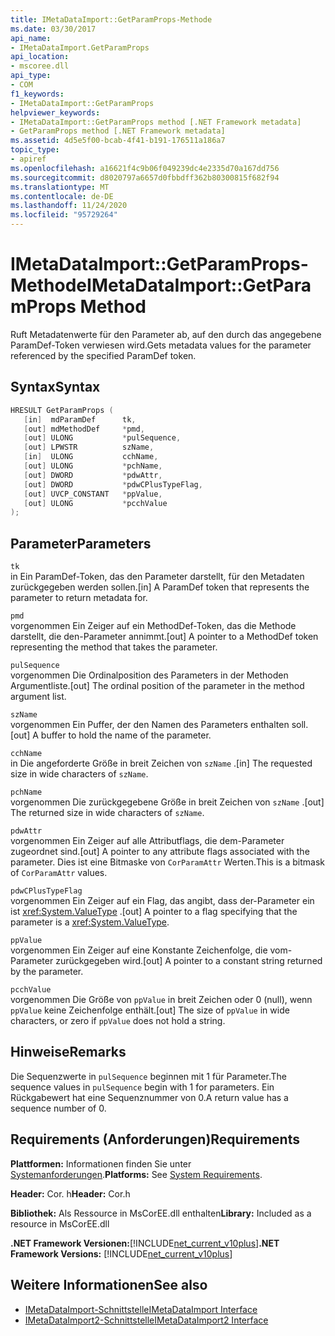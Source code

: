 ```yaml
---
title: IMetaDataImport::GetParamProps-Methode
ms.date: 03/30/2017
api_name:
- IMetaDataImport.GetParamProps
api_location:
- mscoree.dll
api_type:
- COM
f1_keywords:
- IMetaDataImport::GetParamProps
helpviewer_keywords:
- IMetaDataImport::GetParamProps method [.NET Framework metadata]
- GetParamProps method [.NET Framework metadata]
ms.assetid: 4d5e5f00-bcab-4f41-b191-176511a186a7
topic_type:
- apiref
ms.openlocfilehash: a16621f4c9b06f049239dc4e2335d70a167dd756
ms.sourcegitcommit: d8020797a6657d0fbbdff362b80300815f682f94
ms.translationtype: MT
ms.contentlocale: de-DE
ms.lasthandoff: 11/24/2020
ms.locfileid: "95729264"
---
```

# <a name="imetadataimportgetparamprops-method"></a><span data-ttu-id="ce289-102">IMetaDataImport::GetParamProps-Methode</span><span class="sxs-lookup"><span data-stu-id="ce289-102">IMetaDataImport::GetParamProps Method</span></span>

<span data-ttu-id="ce289-103">Ruft Metadatenwerte für den Parameter ab, auf den durch das angegebene ParamDef-Token verwiesen wird.</span><span class="sxs-lookup"><span data-stu-id="ce289-103">Gets metadata values for the parameter referenced by the specified ParamDef token.</span></span>  
  
## <a name="syntax"></a><span data-ttu-id="ce289-104">Syntax</span><span class="sxs-lookup"><span data-stu-id="ce289-104">Syntax</span></span>  
  
```cpp  
HRESULT GetParamProps (  
   [in]  mdParamDef      tk,  
   [out] mdMethodDef     *pmd,  
   [out] ULONG           *pulSequence,  
   [out] LPWSTR          szName,  
   [in]  ULONG           cchName,  
   [out] ULONG           *pchName,  
   [out] DWORD           *pdwAttr,  
   [out] DWORD           *pdwCPlusTypeFlag,  
   [out] UVCP_CONSTANT   *ppValue,  
   [out] ULONG           *pcchValue  
);  
```  
  
## <a name="parameters"></a><span data-ttu-id="ce289-105">Parameter</span><span class="sxs-lookup"><span data-stu-id="ce289-105">Parameters</span></span>  

 `tk`  
 <span data-ttu-id="ce289-106">in Ein ParamDef-Token, das den Parameter darstellt, für den Metadaten zurückgegeben werden sollen.</span><span class="sxs-lookup"><span data-stu-id="ce289-106">[in] A ParamDef token that represents the parameter to return metadata for.</span></span>  
  
 `pmd`  
 <span data-ttu-id="ce289-107">vorgenommen Ein Zeiger auf ein MethodDef-Token, das die Methode darstellt, die den-Parameter annimmt.</span><span class="sxs-lookup"><span data-stu-id="ce289-107">[out] A pointer to a MethodDef token representing the method that takes the parameter.</span></span>  
  
 `pulSequence`  
 <span data-ttu-id="ce289-108">vorgenommen Die Ordinalposition des Parameters in der Methoden Argumentliste.</span><span class="sxs-lookup"><span data-stu-id="ce289-108">[out] The ordinal position of the parameter in the method argument list.</span></span>  
  
 `szName`  
 <span data-ttu-id="ce289-109">vorgenommen Ein Puffer, der den Namen des Parameters enthalten soll.</span><span class="sxs-lookup"><span data-stu-id="ce289-109">[out] A buffer to hold the name of the parameter.</span></span>  
  
 `cchName`  
 <span data-ttu-id="ce289-110">in Die angeforderte Größe in breit Zeichen von `szName` .</span><span class="sxs-lookup"><span data-stu-id="ce289-110">[in] The requested size in wide characters of `szName`.</span></span>  
  
 `pchName`  
 <span data-ttu-id="ce289-111">vorgenommen Die zurückgegebene Größe in breit Zeichen von `szName` .</span><span class="sxs-lookup"><span data-stu-id="ce289-111">[out] The returned size in wide characters of `szName`.</span></span>  
  
 `pdwAttr`  
 <span data-ttu-id="ce289-112">vorgenommen Ein Zeiger auf alle Attributflags, die dem-Parameter zugeordnet sind.</span><span class="sxs-lookup"><span data-stu-id="ce289-112">[out] A pointer to any attribute flags associated with the parameter.</span></span> <span data-ttu-id="ce289-113">Dies ist eine Bitmaske von `CorParamAttr` Werten.</span><span class="sxs-lookup"><span data-stu-id="ce289-113">This is a bitmask of `CorParamAttr` values.</span></span>  
  
 `pdwCPlusTypeFlag`  
 <span data-ttu-id="ce289-114">vorgenommen Ein Zeiger auf ein Flag, das angibt, dass der-Parameter ein ist <xref:System.ValueType> .</span><span class="sxs-lookup"><span data-stu-id="ce289-114">[out] A pointer to a flag specifying that the parameter is a <xref:System.ValueType>.</span></span>  
  
 `ppValue`  
 <span data-ttu-id="ce289-115">vorgenommen Ein Zeiger auf eine Konstante Zeichenfolge, die vom-Parameter zurückgegeben wird.</span><span class="sxs-lookup"><span data-stu-id="ce289-115">[out] A pointer to a constant string returned by the parameter.</span></span>  
  
 `pcchValue`  
 <span data-ttu-id="ce289-116">vorgenommen Die Größe von `ppValue` in breit Zeichen oder 0 (null), wenn `ppValue` keine Zeichenfolge enthält.</span><span class="sxs-lookup"><span data-stu-id="ce289-116">[out] The size of `ppValue` in wide characters, or zero if `ppValue` does not hold a string.</span></span>  
  
## <a name="remarks"></a><span data-ttu-id="ce289-117">Hinweise</span><span class="sxs-lookup"><span data-stu-id="ce289-117">Remarks</span></span>

<span data-ttu-id="ce289-118">Die Sequenzwerte in `pulSequence` beginnen mit 1 für Parameter.</span><span class="sxs-lookup"><span data-stu-id="ce289-118">The sequence values in `pulSequence` begin with 1 for parameters.</span></span> <span data-ttu-id="ce289-119">Ein Rückgabewert hat eine Sequenznummer von 0.</span><span class="sxs-lookup"><span data-stu-id="ce289-119">A return value has a sequence number of 0.</span></span>

## <a name="requirements"></a><span data-ttu-id="ce289-120">Requirements (Anforderungen)</span><span class="sxs-lookup"><span data-stu-id="ce289-120">Requirements</span></span>  

 <span data-ttu-id="ce289-121">**Plattformen:** Informationen finden Sie unter [Systemanforderungen](../../get-started/system-requirements.md).</span><span class="sxs-lookup"><span data-stu-id="ce289-121">**Platforms:** See [System Requirements](../../get-started/system-requirements.md).</span></span>  
  
 <span data-ttu-id="ce289-122">**Header:** Cor. h</span><span class="sxs-lookup"><span data-stu-id="ce289-122">**Header:** Cor.h</span></span>  
  
 <span data-ttu-id="ce289-123">**Bibliothek:** Als Ressource in MsCorEE.dll enthalten</span><span class="sxs-lookup"><span data-stu-id="ce289-123">**Library:** Included as a resource in MsCorEE.dll</span></span>  
  
 <span data-ttu-id="ce289-124">**.NET Framework Versionen:**[!INCLUDE[net_current_v10plus](../../../../includes/net-current-v10plus-md.md)]</span><span class="sxs-lookup"><span data-stu-id="ce289-124">**.NET Framework Versions:** [!INCLUDE[net_current_v10plus](../../../../includes/net-current-v10plus-md.md)]</span></span>  
  
## <a name="see-also"></a><span data-ttu-id="ce289-125">Weitere Informationen</span><span class="sxs-lookup"><span data-stu-id="ce289-125">See also</span></span>

- [<span data-ttu-id="ce289-126">IMetaDataImport-Schnittstelle</span><span class="sxs-lookup"><span data-stu-id="ce289-126">IMetaDataImport Interface</span></span>](imetadataimport-interface.md)
- [<span data-ttu-id="ce289-127">IMetaDataImport2-Schnittstelle</span><span class="sxs-lookup"><span data-stu-id="ce289-127">IMetaDataImport2 Interface</span></span>](imetadataimport2-interface.md)
